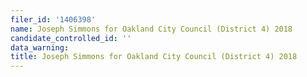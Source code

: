 ```yaml
---
filer_id: '1406398'
name: Joseph Simmons for Oakland City Council (District 4) 2018
candidate_controlled_id: ''
data_warning:
title: Joseph Simmons for Oakland City Council (District 4) 2018
---
```

